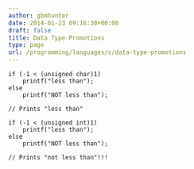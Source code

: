 ```yaml
---
author: gbmhunter
date: 2014-01-23 09:16:38+00:00
draft: false
title: Data Type Promotions
type: page
url: /programming/languages/c/data-type-promotions
---
```



     
    if (-1 < (unsigned char)1)
    	printf("less than");
    else        
    	printf("NOT less than"); 
    
    // Prints "less than"
    
    if (-1 < (unsigned int)1)
    	printf("less than");
    else        
    	printf("NOT less than"); 
    
    // Prints "not less than"!!!
    
    

